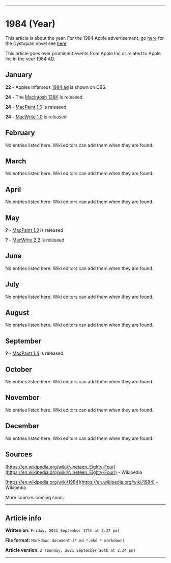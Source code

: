 
***

# 1984 (Year)

This article is about the year. For the 1984 Apple advertisement, go [here](https://github.com/seanpm2001/WacOS/wiki/1984(Advertisement)) for the Dystopian novel see [here](https://github.com/seanpm2001/WacOS/wiki/1984(Dystopia)/)

This article goes over prominent events from Apple Inc or related to Apple Inc in the year 1984 AD.

## January

**22** - Apples Infamous [1984 ad](https://github.com/seanpm2001/WacOS/wiki/1984(Advertisement)/) is shown on CBS.

**24** - The [Macintosh 128K](https://github.com/seanpm2001/WacOS/wiki/Macintosh_128K/) is released.

**24** - [MacPaint 1.0](https://https://github.com/seanpm2001/WacOS/wiki/MacPaint/) is released

**24** - [MacWrite 1.0](https://https://github.com/seanpm2001/WacOS/wiki/MacWrite/) is released

## February

No entries listed here. Wiki editors can add them when they are found.

## March

No entries listed here. Wiki editors can add them when they are found.

## April

No entries listed here. Wiki editors can add them when they are found.

## May

**?** - [MacPaint 1.3](https://https://github.com/seanpm2001/WacOS/wiki/MacPaint/) is released

**?** - [MacWrite 2.2](https://https://github.com/seanpm2001/WacOS/wiki/MacWrite/) is released

## June

No entries listed here. Wiki editors can add them when they are found.

## July

No entries listed here. Wiki editors can add them when they are found.

## August

No entries listed here. Wiki editors can add them when they are found.

## September

**?** - [MacPaint 1.4](https://https://github.com/seanpm2001/WacOS/wiki/MacPaint/) is released

## October

No entries listed here. Wiki editors can add them when they are found.

## November

No entries listed here. Wiki editors can add them when they are found.

## December

No entries listed here. Wiki editors can add them when they are found.

## Sources

[https://en.wikipedia.org/wiki/Nineteen_Eighty-Four](https://en.wikipedia.org/wiki/Nineteen_Eighty-Four/) - Wikipedia

[https://en.wikipedia.org/wiki/1984](https://en.wikipedia.org/wiki/1984) - Wikipedia

More sources coming soon.

***

## Article info

**Written on:** `Friday, 2021 September 17th at 3:37 pm)`

**File format:** `Markdown document (*.md *.mkd *.markdown)`

**Article version:** `2 (Sunday, 2021 September 26th at 2:34 pm)`

***

<!-- Tools

Quick copy and paste

https://github.com/seanpm2001/WacOS/wiki/

!-->

